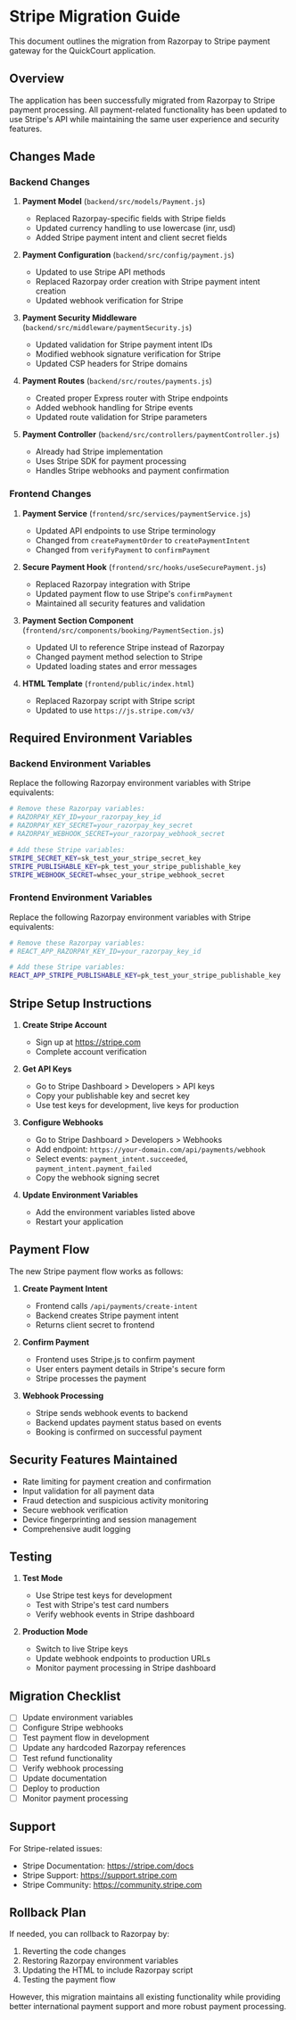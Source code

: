 # Stripe Migration Guide

This document outlines the migration from Razorpay to Stripe payment gateway for the QuickCourt application.

## Overview

The application has been successfully migrated from Razorpay to Stripe payment processing. All payment-related functionality has been updated to use Stripe's API while maintaining the same user experience and security features.

## Changes Made

### Backend Changes

1. **Payment Model** (`backend/src/models/Payment.js`)
   - Replaced Razorpay-specific fields with Stripe fields
   - Updated currency handling to use lowercase (inr, usd)
   - Added Stripe payment intent and client secret fields

2. **Payment Configuration** (`backend/src/config/payment.js`)
   - Updated to use Stripe API methods
   - Replaced Razorpay order creation with Stripe payment intent creation
   - Updated webhook verification for Stripe

3. **Payment Security Middleware** (`backend/src/middleware/paymentSecurity.js`)
   - Updated validation for Stripe payment intent IDs
   - Modified webhook signature verification for Stripe
   - Updated CSP headers for Stripe domains

4. **Payment Routes** (`backend/src/routes/payments.js`)
   - Created proper Express router with Stripe endpoints
   - Added webhook handling for Stripe events
   - Updated route validation for Stripe parameters

5. **Payment Controller** (`backend/src/controllers/paymentController.js`)
   - Already had Stripe implementation
   - Uses Stripe SDK for payment processing
   - Handles Stripe webhooks and payment confirmation

### Frontend Changes

1. **Payment Service** (`frontend/src/services/paymentService.js`)
   - Updated API endpoints to use Stripe terminology
   - Changed from `createPaymentOrder` to `createPaymentIntent`
   - Changed from `verifyPayment` to `confirmPayment`

2. **Secure Payment Hook** (`frontend/src/hooks/useSecurePayment.js`)
   - Replaced Razorpay integration with Stripe
   - Updated payment flow to use Stripe's `confirmPayment`
   - Maintained all security features and validation

3. **Payment Section Component** (`frontend/src/components/booking/PaymentSection.js`)
   - Updated UI to reference Stripe instead of Razorpay
   - Changed payment method selection to Stripe
   - Updated loading states and error messages

4. **HTML Template** (`frontend/public/index.html`)
   - Replaced Razorpay script with Stripe script
   - Updated to use `https://js.stripe.com/v3/`

## Required Environment Variables

### Backend Environment Variables

Replace the following Razorpay environment variables with Stripe equivalents:

```bash
# Remove these Razorpay variables:
# RAZORPAY_KEY_ID=your_razorpay_key_id
# RAZORPAY_KEY_SECRET=your_razorpay_key_secret
# RAZORPAY_WEBHOOK_SECRET=your_razorpay_webhook_secret

# Add these Stripe variables:
STRIPE_SECRET_KEY=sk_test_your_stripe_secret_key
STRIPE_PUBLISHABLE_KEY=pk_test_your_stripe_publishable_key
STRIPE_WEBHOOK_SECRET=whsec_your_stripe_webhook_secret
```

### Frontend Environment Variables

Replace the following Razorpay environment variables with Stripe equivalents:

```bash
# Remove these Razorpay variables:
# REACT_APP_RAZORPAY_KEY_ID=your_razorpay_key_id

# Add these Stripe variables:
REACT_APP_STRIPE_PUBLISHABLE_KEY=pk_test_your_stripe_publishable_key
```

## Stripe Setup Instructions

1. **Create Stripe Account**
   - Sign up at https://stripe.com
   - Complete account verification

2. **Get API Keys**
   - Go to Stripe Dashboard > Developers > API keys
   - Copy your publishable key and secret key
   - Use test keys for development, live keys for production

3. **Configure Webhooks**
   - Go to Stripe Dashboard > Developers > Webhooks
   - Add endpoint: `https://your-domain.com/api/payments/webhook`
   - Select events: `payment_intent.succeeded`, `payment_intent.payment_failed`
   - Copy the webhook signing secret

4. **Update Environment Variables**
   - Add the environment variables listed above
   - Restart your application

## Payment Flow

The new Stripe payment flow works as follows:

1. **Create Payment Intent**
   - Frontend calls `/api/payments/create-intent`
   - Backend creates Stripe payment intent
   - Returns client secret to frontend

2. **Confirm Payment**
   - Frontend uses Stripe.js to confirm payment
   - User enters payment details in Stripe's secure form
   - Stripe processes the payment

3. **Webhook Processing**
   - Stripe sends webhook events to backend
   - Backend updates payment status based on events
   - Booking is confirmed on successful payment

## Security Features Maintained

- Rate limiting for payment creation and confirmation
- Input validation for all payment data
- Fraud detection and suspicious activity monitoring
- Secure webhook verification
- Device fingerprinting and session management
- Comprehensive audit logging

## Testing

1. **Test Mode**
   - Use Stripe test keys for development
   - Test with Stripe's test card numbers
   - Verify webhook events in Stripe dashboard

2. **Production Mode**
   - Switch to live Stripe keys
   - Update webhook endpoints to production URLs
   - Monitor payment processing in Stripe dashboard

## Migration Checklist

- [ ] Update environment variables
- [ ] Configure Stripe webhooks
- [ ] Test payment flow in development
- [ ] Update any hardcoded Razorpay references
- [ ] Test refund functionality
- [ ] Verify webhook processing
- [ ] Update documentation
- [ ] Deploy to production
- [ ] Monitor payment processing

## Support

For Stripe-related issues:
- Stripe Documentation: https://stripe.com/docs
- Stripe Support: https://support.stripe.com
- Stripe Community: https://community.stripe.com

## Rollback Plan

If needed, you can rollback to Razorpay by:
1. Reverting the code changes
2. Restoring Razorpay environment variables
3. Updating the HTML to include Razorpay script
4. Testing the payment flow

However, this migration maintains all existing functionality while providing better international payment support and more robust payment processing.
